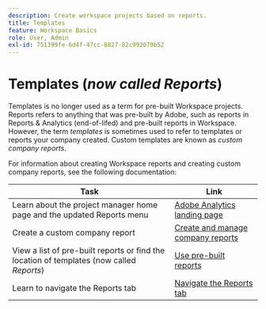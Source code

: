 ```yaml
---
description: Create workspace projects based on reports.
title: Templates
feature: Workspace Basics
role: User, Admin
exl-id: 751399fe-6d4f-47cc-8827-82c992079b52
---
```

# Templates (*now called Reports*)

Templates is no longer used as a term for pre-built Workspace projects. Reports refers to anything that was pre-built by Adobe, such as reports in Reports & Analytics (end-of-lifed) and pre-built reports in Workspace. However, the term *templates* is sometimes used to refer to templates or reports your company created. Custom templates are known as *custom company reports*.

For information about creating Workspace reports and creating custom company reports, see the following documentation:

| Task | Link | 
|---|---| 
|Learn about the project manager home page and the updated Reports menu| [Adobe Analytics landing page](/help/analyze/landing.md) | 
|Create a custom company report | [Create and manage company reports](/help/analyze/analysis-workspace/reports/create-company-reports.md) | 
|View a list of pre-built reports or find the location of templates (now called *Reports*)|[Use pre-built reports](/help/analyze/analysis-workspace/reports/use-reports.md)|
|Learn to navigate the Reports tab|[Navigate the Reports tab](/help/analyze/landing.md#navigate-reports)|